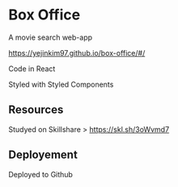 # Box Office

A movie search web-app 

https://yejinkim97.github.io/box-office/#/ 

Code in React

Styled with Styled Components

## Resources

Studyed on Skillshare > https://skl.sh/3oWvmd7

## Deployement

Deployed to Github
